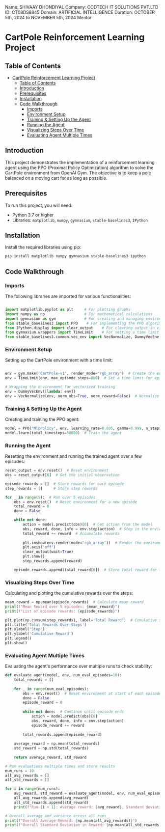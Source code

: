 Name: SHIVAAY DHONDIYAL
Company: CODTECH IT SOLUTIONS PVT.LTD
ID: CT08DS8845
Domain: ARTIFICIAL INTELLIGENCE
Duration: OCTOBER 5th, 2024 to NOVEMBER 5th, 2024
Mentor

# CartPole Reinforcement Learning Project

## Table of Contents
- [CartPole Reinforcement Learning Project](#cartpole-reinforcement-learning-project)
  - [Table of Contents](#table-of-contents)
  - [Introduction](#introduction)
  - [Prerequisites](#prerequisites)
  - [Installation](#installation)
  - [Code Walkthrough](#code-walkthrough)
    - [Imports](#imports)
    - [Environment Setup](#environment-setup)
    - [Training \& Setting Up the Agent](#training--setting-up-the-agent)
    - [Running the Agent](#running-the-agent)
    - [Visualizing Steps Over Time](#visualizing-steps-over-time)
    - [Evaluating Agent Multiple Times](#evaluating-agent-multiple-times)

## Introduction
This project demonstrates the implementation of a reinforcement learning agent using the PPO (Proximal Policy Optimization) algorithm to solve the CartPole environment from OpenAI Gym. The objective is to keep a pole balanced on a moving cart for as long as possible.

## Prerequisites
To run this project, you will need:
- Python 3.7 or higher
- Libraries: `matplotlib`, `numpy`, `gymnasium`, `stable-baselines3`, `IPython`

## Installation
Install the required libraries using pip:

```bash
pip install matplotlib numpy gymnasium stable-baselines3 ipython
```

## Code Walkthrough

### Imports
The following libraries are imported for various functionalities:
```python

import matplotlib.pyplot as plt     # For plotting graphs
import numpy as np                  # For mathematical calculations
import gymnasium as gym             # For creating and managing environments
from stable_baselines3 import PPO    # For implementing the PPO algorithm
from IPython.display import clear_output    # For clearing output in visualizations
from gymnasium.wrappers import TimeLimit    # For setting a time limit on episodes
from stable_baselines3.common.vec_env import VecNormalize, DummyVecEnv  # For enhanced model and enviroment creation
```

### Environment Setup

Setting up the CartPole environment with a time limit:

```python

env = gym.make('CartPole-v1', render_mode="rgb_array")  # Create the environment
env = TimeLimit(env, max_episode_steps=800)  # Set a time limit for episodes

# Wrapping the environment for vectorized training
env = DummyVecEnv([lambda: env])  
env = VecNormalize(env, norm_obs=True, norm_reward=False)  # Normalize observations
```

### Training & Setting Up the Agent

Creating and training the PPO agent:

```python
model = PPO("MlpPolicy", env, learning_rate=0.005, gamma=0.999, n_steps=2048, verbose=1, seed=42)
model.learn(total_timesteps=50000)  # Train the agent
```

### Running the Agent

Resetting the environment and running the trained agent over a few episodes:

```python
reset_output = env.reset()  # Reset environment
obs = reset_output[0]  # Get the initial observation

episode_rewards = []  # Store rewards for each episode
step_rewards = []     # Store step rewards

for _ in range(5):  # Run over 5 episodes
    obs = env.reset()  # Reset environment for a new episode
    total_reward = 0
    done = False

    while not done:  
        action = model.predict(obs)[0]  # Get action from the model
        obs, reward, done, info = env.step(action)  # Step in the environment
        total_reward += reward  # Accumulate rewards
        
        plt.imshow(env.render(mode="rgb_array"))  # Render the environment
        plt.axis('off')
        clear_output(wait=True)
        plt.show()
        step_rewards.append(reward)

    episode_rewards.append(total_reward[0])  # Store total reward for the episode
```

### Visualizing Steps Over Time

Calculating and plotting the cumulative rewards over the steps:

```python
mean_reward = np.mean(episode_rewards)  # Calculate mean reward
print(f"Mean Reward over 5 episodes: {mean_reward}") 
print(f"List of episode rewards: {episode_rewards}") 

plt.plot(np.cumsum(step_rewards), label='Total Reward')  # Cumulative sum of rewards
plt.title('Total Rewards Over Steps')
plt.xlabel('Step')
plt.ylabel('Cumulative Reward')
plt.legend()
plt.show()
```

### Evaluating Agent Multiple Times

Evaluating the agent's performance over multiple runs to check stability:

```python
def evaluate_agent(model, env, num_eval_episodes=10):
    total_rewards = []
    
    for _ in range(num_eval_episodes):
        obs = env.reset()  # Reset environment at start of each episode
        done = False
        episode_reward = 0
        
        while not done:  # Continue until episode ends
            action = model.predict(obs)[0]
            obs, reward, done, info = env.step(action)
            episode_reward += reward
            
        total_rewards.append(episode_reward)
    
    average_reward = np.mean(total_rewards)
    std_reward = np.std(total_rewards)
    
    return average_reward, std_reward

# Run evaluations multiple times and store results
num_runs = 10 
all_avg_rewards = []
all_std_rewards = []

for i in range(num_runs):
    avg_reward, std_reward = evaluate_agent(model, env, num_eval_episodes=10)
    all_avg_rewards.append(avg_reward)
    all_std_rewards.append(std_reward)
    print(f"Run {i + 1}: Average reward: {avg_reward}, Standard deviation: {std_reward}")

# Overall average and variance across all runs
print(f"Overall Average Reward: {np.mean(all_avg_rewards)}")
print(f"Overall Standard Deviation in Reward: {np.mean(all_std_rewards)}")
```
